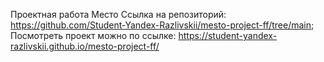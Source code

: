 Проектная работа Место
Ссылка на репозиторий: https://github.com/Student-Yandex-Razlivskii/mesto-project-ff/tree/main;
Посмотреть проект можно по ссылке: https://student-yandex-razlivskii.github.io/mesto-project-ff/
